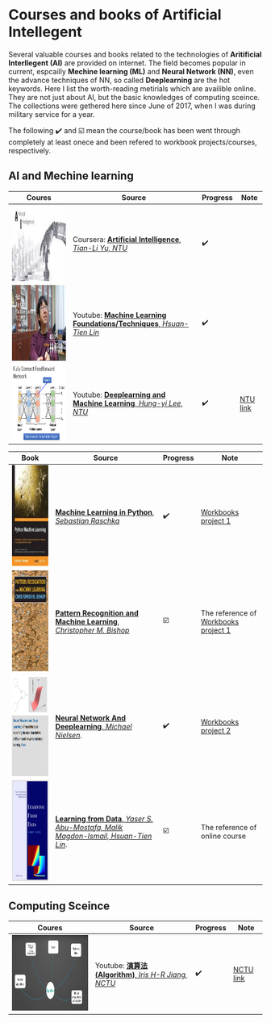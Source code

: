 # Courses and books of Artificial Intellegent
Several valuable courses and books related to the technologies of **Aritificial Interllegent (AI)** are provided on internet. The field becomes popular in current, espcailly **Mechine learning (ML)** and **Neural Network (NN)**, even the advance techniques of NN, so called **Deeplearning** are the hot keywords. Here I list the worth-reading metirials which are availible online. They are not just about AI, but the basic knowledges of computing sceince. The collections were gethered here since June of 2017, when I was during military service for a year.   

The following :heavy_check_mark: and :ballot_box_with_check: mean the course/book has been went through completely at least onece and been refered to workbook projects/courses, respectively.

## AI and Mechine learning

| Coures | Source | Progress | Note |
| -------- | -------- | -------- | -------- |
| <img src="doc/AI-LOGO.jpg"  height="150" width="300"> |  Coursera: [**Artificial Intelligence**, *Tian-Li Yu, NTU*](https://www.coursera.org/learn/rengong-zhineng) | :heavy_check_mark: | |
| <img src="doc/Lin.jpg"  height="150" width="300">  | Youtube: [**Machine Learning Foundations/Techniques**, *Hsuan-Tien Lin*](https://www.csie.ntu.edu.tw/~htlin/) | :heavy_check_mark: | |
| <img src="doc/Hungyi_Lee.png"  height="150" width="300">  | Youtube: [**Deeplearning and Machine Learning**, *Hung-yi Lee, NTU*](https://www.youtube.com/playlist?list=PLJV_el3uVTsPy9oCRY30oBPNLCo89yu49) | :heavy_check_mark: | [NTU link](http://speech.ee.ntu.edu.tw/~tlkagk/courses_ML17_2.html) |

| Book | Source | Progress |  Note |
| -------- | -------- | -------- | -------- |
| <img src="doc/Python_Machine_Learning_RS.jpeg" height="200" width="200">    | [**Machine Learning in Python**, *Sebastian Raschka*](https://sebastianraschka.com/books.html)  | :heavy_check_mark: | [Workbooks project 1](Machine_Learning_in_Python_SR) |
| <img src="doc/Pattern_Recognition_and_Machine_Learning_Bishop.jpeg"  height="200" width="200" > | [**Pattern Recognition and Machine Learning**, *Christopher M. Bishop* ](https://books.google.com.tw/books/about/Pattern_Recognition_and_Machine_Learning.html?id=kTNoQgAACAAJ&source=kp_cover&redir_esc=y) | :ballot_box_with_check: |  The reference of [Workbooks project 1](Machine_Learning_in_Python_SR) |
| <img src="doc/book_cover.png" height="200" width="200"> | [**Neural Network And Deeplearning**, *Michael Nielsen*](http://neuralnetworksanddeeplearning.com). | :heavy_check_mark: |  [Workbooks project 2](Neural_Network_And_Deeplearning_MN) |
| <img src="doc/LearningFromData.png" height="200" width="200"> | [**Learning from Data**, *Yaser S. Abu-Mostafa, Malik Magdon-Ismail, Hsuan-Tien Lin*](http://amlbook.com). | :ballot_box_with_check: | The reference of online course |

## Computing Sceince
| Coures | Source | Progress | Note |
| -------- | -------- | -------- | -------- |
| <img src="doc/algorithm.png"  height="150" width="300"> |  Youtube: [**演算法 (Algorithm)**, *Iris H-R Jiang, NCTU*](https://www.coursera.org/learn/rengong-zhineng) | :heavy_check_mark: | [NCTU link](http://ocw.nctu.edu.tw/course_detail.php?bgid=8&gid=0&nid=493#.Wi9Kya33VE4) |
